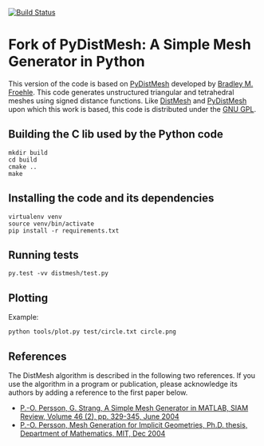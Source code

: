 [![Build Status](https://travis-ci.org/uit-no/pydistmesh.svg?branch=master)](https://travis-ci.org/uit-no/pydistmesh/builds)


# Fork of PyDistMesh: A Simple Mesh Generator in Python

This version of the code is based on
[PyDistMesh](https://github.com/bfroehle/pydistmesh) developed by [Bradley M.
Froehle](https://github.com/bfroehle).
This code generates unstructured triangular and tetrahedral meshes using signed
distance functions.
Like [DistMesh](http://persson.berkeley.edu/distmesh/) and
[PyDistMesh](https://github.com/bfroehle/pydistmesh) upon which this work is
based, this code is distributed under the [GNU GPL](../master/LICENSE).


## Building the C lib used by the Python code

```
mkdir build
cd build
cmake ..
make
```


## Installing the code and its dependencies

```
virtualenv venv
source venv/bin/activate
pip install -r requirements.txt
```


## Running tests

```
py.test -vv distmesh/test.py
```


## Plotting

Example:
```
python tools/plot.py test/circle.txt circle.png
```


## References

The DistMesh algorithm is described in the following two references.
If you use the algorithm in a program or publication, please
acknowledge its authors by adding a reference to the first paper
below.

- [P.-O. Persson, G. Strang, A Simple Mesh Generator in MATLAB, SIAM Review, Volume 46 (2), pp. 329-345, June 2004](http://persson.berkeley.edu/distmesh/persson04mesh.pdf)
- [P.-O. Persson, Mesh Generation for Implicit Geometries, Ph.D. thesis, Department of Mathematics, MIT, Dec 2004](http://persson.berkeley.edu/thesis/persson-thesis-color.pdf)
